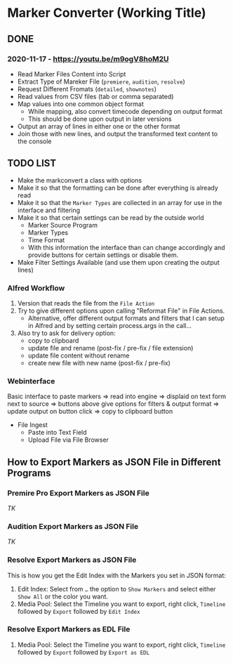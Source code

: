 # Marker Converter (Working Title)

## DONE

### 2020-11-17 - https://youtu.be/m9ogV8hoM2U

- Read Marker Files Content into Script
- Extract Type of Mareker File (`premiere`, `audition`, `resolve`)
- Request Different Fromats (`detailed`, `shownotes`)
- Read values from CSV files (tab or comma separated)
- Map values into one common object format
  - While mapping, also convert timecode depending on output format
  - This should be done upon output in later versions
- Output an array of lines in either one or the other format
- Join those with new lines, and output the transformed text content to the console

## TODO LIST

- Make the markconvert a class with options
- Make it so that the formatting can be done after everything is already read
- Make it so that the `Marker Types` are collected in an array for use in the interface and filtering
- Make it so that certain settings can be read by the outside world
  - Marker Source Program
  - Marker Types
  - Time Format
  - With this information the interface than can change accordingly and provide buttons for certain settings or disable them.
- Make Filter Settings Available (and use them upon creating the output lines)

### Alfred Workflow

1. Version that reads the file from the `File Action`
2. Try to give different options upon calling "Reformat File" in File Actions.
   - Alternative, offer different output formats and filters that I can setup in Alfred and by setting certain process.args in the call…
3. Also try to ask for delivery option:
   - copy to clipboard
   - update file and rename (post-fix / pre-fix / file extension)
   - update file content without rename
   - create new file with new name (post-fix / pre-fix)

### Webinterface

Basic interface to paste markers => read into engine => displaid on text form next to source => buttons above give options for filters & output format => update output on button click => copy to clipboard button

- File Ingest
  - Paste into Text Field
  - Upload File via File Browser

## How to Export Markers as JSON File in Different Programs

### Premire Pro Export Markers as JSON File

_TK_

### Audition Export Markers as JSON File

_TK_

### Resolve Export Markers as JSON File

This is how you get the Edit Index with the Markers you set in JSON format:

1. Edit Index: Select from `…` the option to `Show Markers` and select either `Show All` or the color you want.
2. Media Pool: Select the Timeline you want to export, right click, `Timeline` followed by `Export` followed by `Edit Index`

### Resolve Export Markers as EDL File

1. Media Pool: Select the Timeline you want to export, right click, `Timeline` followed by `Export` followed by `Export as EDL`
